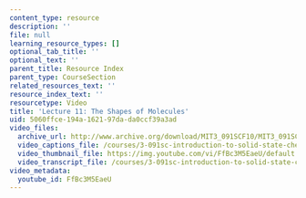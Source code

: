 ```yaml
---
content_type: resource
description: ''
file: null
learning_resource_types: []
optional_tab_title: ''
optional_text: ''
parent_title: Resource Index
parent_type: CourseSection
related_resources_text: ''
resource_index_text: ''
resourcetype: Video
title: 'Lecture 11: The Shapes of Molecules'
uid: 5060ffce-194a-1621-97da-da0ccf39a3ad
video_files:
  archive_url: http://www.archive.org/download/MIT3_091SCF10/MIT3_091SCF10lec11_300k.mp4
  video_captions_file: /courses/3-091sc-introduction-to-solid-state-chemistry-fall-2010/4e243b78e14b5215b82a2f05b6f81f8d_FfBc3M5EaeU.vtt
  video_thumbnail_file: https://img.youtube.com/vi/FfBc3M5EaeU/default.jpg
  video_transcript_file: /courses/3-091sc-introduction-to-solid-state-chemistry-fall-2010/6a9acfb3e41cd9298c4818f8051b931b_FfBc3M5EaeU.pdf
video_metadata:
  youtube_id: FfBc3M5EaeU
---
```

